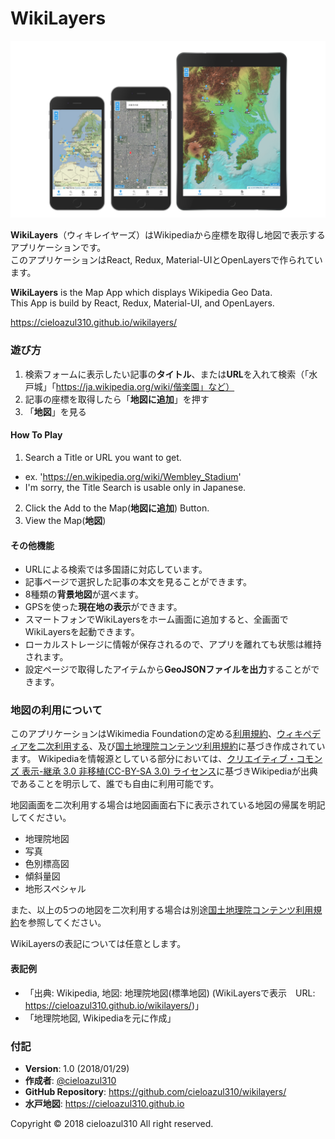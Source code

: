 # WikiLayers

![WikiLayers](./src/img/showcase.png "WikiLayers")

**WikiLayers**（ウィキレイヤーズ）はWikipediaから座標を取得し地図で表示するアプリケーションです。  
このアプリケーションはReact, Redux, Material-UIとOpenLayersで作られています。

**WikiLayers** is the Map App which displays Wikipedia Geo Data.  
This App is build by React, Redux, Material-UI, and OpenLayers.

https://cieloazul310.github.io/wikilayers/

### 遊び方

1. 検索フォームに表示したい記事の**タイトル**、または**URL**を入れて検索（「水戸城」「https://ja.wikipedia.org/wiki/偕楽園」など）
2. 記事の座標を取得したら「**地図に追加**」を押す 
3. 「**地図**」を見る

#### How To Play

1. Search a Title or URL you want to get.
  - ex. 'https://en.wikipedia.org/wiki/Wembley_Stadium'
  - I'm sorry, the Title Search is usable only in Japanese.
2. Click the Add to the Map(**地図に追加**) Button.
3. View the Map(**地図**)

#### その他機能

- URLによる検索では多国語に対応しています。
- 記事ページで選択した記事の本文を見ることができます。
- 8種類の**背景地図**が選べます。
- GPSを使った**現在地の表示**ができます。
- スマートフォンでWikiLayersをホーム画面に追加すると、全画面でWikiLayersを起動できます。
- ローカルストレージに情報が保存されるので、アプリを離れても状態は維持されます。
- 設定ページで取得したアイテムから**GeoJSONファイルを出力**することができます。

### 地図の利用について

このアプリケーションはWikimedia Foundationの定める[利用規約]、[ウィキペディアを二次利用する][二次利用]、及び[国土地理院コンテンツ利用規約]に基づき作成されています。
Wikipediaを情報源としている部分においては、[クリエイティブ・コモンズ 表示-継承 3.0 非移植(CC-BY-SA 3.0) ライセンス][CC-BY-SA 3.0]に基づきWikipediaが出典であることを明示して、誰でも自由に利用可能です。

地図画面を二次利用する場合は地図画面右下に表示されている地図の帰属を明記してください。

- 地理院地図
- 写真
- 色別標高図
- 傾斜量図
- 地形スペシャル

また、以上の5つの地図を二次利用する場合は別途[国土地理院コンテンツ利用規約]を参照してください。

WikiLayersの表記については任意とします。

#### 表記例

- 「出典: Wikipedia, 地図: 地理院地図(標準地図) (WikiLayersで表示　URL: https://cieloazul310.github.io/wikilayers/)」
- 「地理院地図, Wikipediaを元に作成」

### 付記

- **Version**: 1.0 (2018/01/29)
- **作成者**: [@cieloazul310]
- **GitHub Repository**: https://github.com/cieloazul310/wikilayers/
- **水戸地図**: https://cieloazul310.github.io

Copyright © 2018 cieloazul310 All right reserved.

[@cieloazul310]: https://twitter.com/cieloazul310
<!-- 
WIKIMEDIA FOUNDATION 利用規約
-->
[利用規約]: https://wikimediafoundation.org/wiki/Terms_of_Use/ja
<!-- 
Wikipedia:ウィキペディアを二次利用する
-->
[二次利用]: https://ja.wikipedia.org/wiki/Wikipedia:%E3%82%A6%E3%82%A3%E3%82%AD%E3%83%9A%E3%83%87%E3%82%A3%E3%82%A2%E3%82%92%E4%BA%8C%E6%AC%A1%E5%88%A9%E7%94%A8%E3%81%99%E3%82%8B
<!--
国土地理院コンテンツ利用規約
-->
[国土地理院コンテンツ利用規約]: http://www.gsi.go.jp/kikakuchousei/kikakuchousei40182.html
<!--
クリエイテブ・コモンズ 3.0
-->
[CC-BY-SA 3.0]: http://creativecommons.org/licenses/by-sa/3.0/
